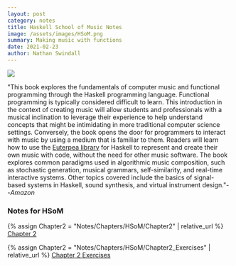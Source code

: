 ```yaml
---
layout: post
category: notes
title: Haskell School of Music Notes
image: /assets/images/HSoM.png
summary: Making music with functions
date: 2021-02-23
author: Nathan Swindall
---
```




<a target="_blank"  href="https://www.amazon.com/gp/product/1108416756/ref=as_li_tl?ie=UTF8&camp=1789&creative=9325&creativeASIN=1108416756&linkCode=as2&tag=swindeasy-20&linkId=49716b6644d7e2ff36562f2b01523f43"><img border="0" style="display:block;margin-left:auto;margin-right:auto;" src="//ws-na.amazon-adsystem.com/widgets/q?_encoding=UTF8&MarketPlace=US&ASIN=1108416756&ServiceVersion=20070822&ID=AsinImage&WS=1&Format=_SL250_&tag=swindeasy-20" ></a>

"This book explores the fundamentals of computer music and functional programming through the Haskell programming language. Functional programming is typically considered difficult to learn. This introduction in the context of creating music will allow students and professionals with a musical inclination to leverage their experience to help understand concepts that might be intimidating in more traditional computer science settings. Conversely, the book opens the door for programmers to interact with music by using a medium that is familiar to them. Readers will learn how to use the [Euterpea library](http://www.euterpea.com) for Haskell to represent and create their own music with code, without the need for other music software. The book explores common paradigms used in algorithmic music composition, such as stochastic generation, musical grammars, self-similarity, and real-time interactive systems. Other topics covered include the basics of signal-based systems in Haskell, sound synthesis, and virtual instrument design."--*Amazon*


### **Notes for HSoM**
{% assign Chapter2 = "Notes/Chapters/HSoM/Chapter2" | relative_url %} 
<a href="{{Chapter2}}">Chapter 2</a>
<!-- I noticed when I have .md it ruins the file -->
{% assign Chapter2 = "Notes/Chapters/HSoM/Chapter2_Exercises" | relative_url %} 
<a href="{{Chapter2}}">Chapter 2 Exercises</a>


